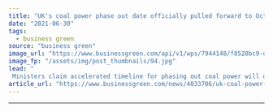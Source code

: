 ```yaml
---
title: "UK's coal power phase out date officially pulled forward to October 2024"
date: "2021-06-30"
tags: 
  - business green
source: "business green"
image_url: "https://www.businessgreen.com/api/v1/wps/7944148/f8520bc9-d903-46ac-8f0d-68b3b6e2dc88/8/edf-66506564170-west-burton-a-coal-power-185x114.jpg"
image_fp: "/assets/img/post_thumbnails/94.jpg"
lead: "
 Ministers claim accelerated timeline for phasing out coal power will drive faster progress towards UK’s net zero goal and demonstrate climate leadership to other countries ahead of COP26 ..."
article_url: "https://www.businessgreen.com/news/4033706/uk-coal-power-phase-date-officially-pulled-forward-october-2024"
---
```


---
